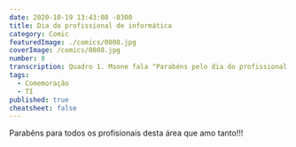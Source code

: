 ```yaml
---
date: 2020-10-19 13:43:08 -0300
title: Dia do profissional de informática
category: Comic
featuredImage: ./comics/0008.jpg
coverImage: /comics/0008.jpg
number: 8
transcription: Quadro 1. Msone fala "Parabéns pelo dia do profissional de tecnologia da informação! Para as pessoas dedicadas a facilitar, automatizar e otimizar as nossas rotinas garantindo um futuro melhor". Quadro 2. Msone fala "e também para o profissional do diminutivo, com seus programinhas, paginazinhas, rotinazinhas, prazinhos...".
tags:
  - Comemoração
  - TI
published: true
cheatsheet: false
---
```


Parabêns para todos os profisionais desta área que amo tanto!!!
